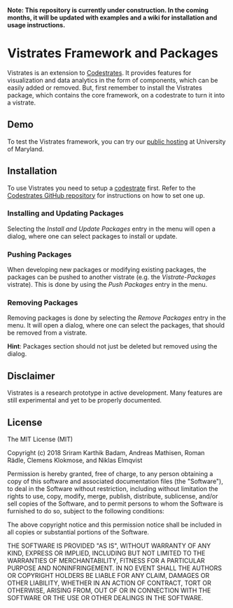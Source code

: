 __Note: This repository is currently under construction. In the coming months, it will be updated with examples and a wiki for installation and usage instructions.__

# Vistrates Framework and Packages

Vistrates is an extension to [Codestrates](https://github.com/Webstrates/Codestrates). It provides features for visualization and data analytics in the form of components, which can be easily added or removed. But, first remember to install the Vistrates package, which contains the core framework, on a codestrate to turn it into a vistrate.

## Demo

To test the Vistrates framework, you can try our [public hosting](https://webstrates.umd.edu/Codestrate/?copy) at University of Maryland. 

## Installation

To use Vistrates you need to setup a [codestrate](http://codestrates.org) first. Refer to the [Codestrates GitHub repository](https://github.com/Webstrates/Codestrates) for instructions on how to set one up. 

### Installing and Updating Packages

Selecting the _Install and Update Packages_ entry in the menu will open a dialog, where one can select packages to install or update.

### Pushing Packages

When developing new packages or modifying existing packages, the packages can be pushed to another vistrate (e.g. the _Vistrate-Packages_ vistrate). This is done by using the _Push Packages_ entry in the menu.

### Removing Packages

Removing packages is done by selecting the _Remove Packages_ entry in the menu. It will open a dialog, where one can select the packages, that should be removed from a vistrate.

**Hint**: Packages section should not just be deleted but removed using the dialog.

## Disclaimer

Vistrates is a research prototype in active development. Many features are still experimental and yet to be properly documented.

## License

The MIT License (MIT)

Copyright (c) 2018 Sriram Karthik Badam,&nbsp;Andreas Mathisen,&nbsp;Roman Rädle,&nbsp;Clemens Klokmose,&nbsp;and Niklas Elmqvist

Permission is hereby granted, free of charge, to any person obtaining a copy of this software and associated documentation files (the "Software"), to deal in the Software without restriction, including without limitation the rights to use, copy, modify, merge, publish, distribute, sublicense, and/or sell copies of the Software, and to permit persons to whom the Software is furnished to do so, subject to the following conditions:

The above copyright notice and this permission notice shall be included in all copies or substantial portions of the Software.

THE SOFTWARE IS PROVIDED "AS IS", WITHOUT WARRANTY OF ANY KIND, EXPRESS OR IMPLIED, INCLUDING BUT NOT LIMITED TO THE WARRANTIES OF MERCHANTABILITY, FITNESS FOR A PARTICULAR PURPOSE AND NONINFRINGEMENT. IN NO EVENT SHALL THE AUTHORS OR COPYRIGHT HOLDERS BE LIABLE FOR ANY CLAIM, DAMAGES OR OTHER LIABILITY, WHETHER IN AN ACTION OF CONTRACT, TORT OR OTHERWISE, ARISING FROM, OUT OF OR IN CONNECTION WITH THE SOFTWARE OR THE USE OR OTHER DEALINGS IN THE SOFTWARE.
